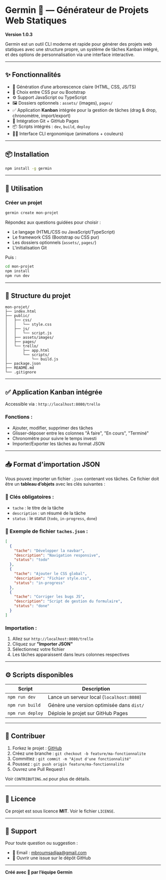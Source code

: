 # Germin 🌱 — Générateur de Projets Web Statiques

**Version 1.0.3**

Germin est un outil CLI moderne et rapide pour générer des projets web statiques avec une structure propre, un système de tâches Kanban intégré, et des options de personnalisation via une interface interactive.

---

## ✨ Fonctionnalités

- 📁 Génération d’une arborescence claire (HTML, CSS, JS/TS)
- 🎨 Choix entre CSS pur ou Bootstrap
- ⚙️ Support JavaScript ou TypeScript
- 🖼️ Dossiers optionnels : `assets/` (images), `pages/`
- ✅ Application **Kanban** intégrée pour la gestion de tâches (drag & drop, chronomètre, import/export)
- 🐙 Intégration Git + GitHub Pages
- 📦 Scripts intégrés : `dev`, `build`, `deploy`
- 🧑‍💻 Interface CLI ergonomique (animations + couleurs)

---

## 📦 Installation

```bash
npm install -g germin
```

---

## 🚀 Utilisation

### Créer un projet

```bash
germin create mon-projet
```

Répondez aux questions guidées pour choisir :
- Le langage (HTML/CSS ou JavaScript/TypeScript)
- Le framework CSS (Bootstrap ou CSS pur)
- Les dossiers optionnels (`assets/`, `pages/`)
- L'initialisation Git

Puis :

```bash
cd mon-projet
npm install
npm run dev
```

---

## 🔧 Structure du projet

```
mon-projet/
├── index.html
├── public/
│   ├── css/
│   │   └── style.css
│   ├── js/
│   │   └── script.js
│   ├── assets/images/
│   ├── pages/
│   └── trello/
│       ├── app.html
│       └── scripts/
│           └── build.js
├── package.json
├── README.md
└── .gitignore
```

---

## ✅ Application Kanban intégrée

Accessible via : `http://localhost:8080/trello`

### Fonctions :
- Ajouter, modifier, supprimer des tâches
- Glisser-déposer entre les colonnes "À faire", "En cours", "Terminé"
- Chronomètre pour suivre le temps investi
- Importer/Exporter les tâches au format JSON

---

## 📥 Format d'importation JSON

Vous pouvez importer un fichier `.json` contenant vos tâches. Ce fichier doit être un **tableau d’objets** avec les clés suivantes :

### 🔑 Clés obligatoires :

- `tache` : le titre de la tâche  
- `description` : un résumé de la tâche  
- `status` : le statut (`todo`, `in-progress`, `done`)

### 🧾 Exemple de fichier `taches.json` :

```json
[
  {
    "tache": "Développer la navbar",
    "description": "Navigation responsive",
    "status": "todo"
  },
  {
    "tache": "Ajouter le CSS global",
    "description": "Fichier style.css",
    "status": "in-progress"
  },
  {
    "tache": "Corriger les bugs JS",
    "description": "Script de gestion du formulaire",
    "status": "done"
  }
]
```

### Importation :
1. Allez sur `http://localhost:8080/trello`
2. Cliquez sur **"Importer JSON"**
3. Sélectionnez votre fichier
4. Les tâches apparaissent dans leurs colonnes respectives

---

## ⚙️ Scripts disponibles

| Script          | Description                            |
|------------------|----------------------------------------|
| `npm run dev`    | Lance un serveur local (`localhost:8080`) |
| `npm run build`  | Génère une version optimisée dans `dist/` |
| `npm run deploy` | Déploie le projet sur GitHub Pages     |

---

## 🤝 Contribuer

1. Forkez le projet : [GitHub](https://github.com/username/germin)
2. Créez une branche : `git checkout -b feature/ma-fonctionnalite`
3. Committez : `git commit -m "Ajout d'une fonctionnalité"`
4. Poussez : `git push origin feature/ma-fonctionnalite`
5. Ouvrez une Pull Request !

Voir `CONTRIBUTING.md` pour plus de détails.

---

## 📄 Licence

Ce projet est sous licence **MIT**. Voir le fichier `LICENSE`.

---

## 💬 Support

Pour toute question ou suggestion :

- 📧 Email : [mbroumsadjaa@gmail.com](mailto:mbroumsadjaa@gmail.com)
- 🐛 Ouvrir une issue sur le dépôt GitHub

---

**Créé avec 💚 par l’équipe Germin**
